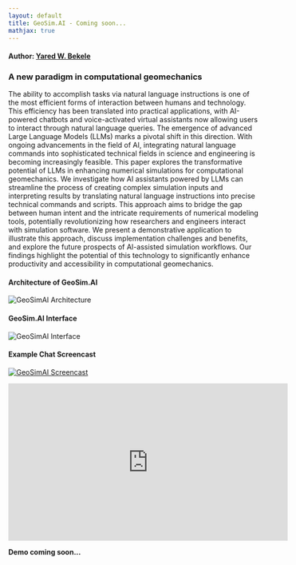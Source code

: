 ```yaml
---
layout: default
title: GeoSim.AI - Coming soon...
mathjax: true
---
```


#### Author: [Yared W. Bekele](https://yaredwb.github.io/)


### A new paradigm in computational geomechanics

The ability to accomplish tasks via natural language instructions is one of the most efficient forms of interaction between humans and technology. This efficiency has been translated into practical applications, with AI-powered chatbots and voice-activated virtual assistants now allowing users to interact through natural language queries. The emergence of advanced Large Language Models (LLMs) marks a pivotal shift in this direction. With ongoing advancements in the field of AI, integrating natural language commands into sophisticated technical fields in science and engineering is becoming increasingly feasible. This paper explores the transformative potential of LLMs in enhancing numerical simulations for computational geomechanics. We investigate how AI assistants powered by LLMs can streamline the process of creating complex simulation inputs and interpreting results by translating natural language instructions into precise technical commands and scripts. This approach aims to bridge the gap between human intent and the intricate requirements of numerical modeling tools, potentially revolutionizing how researchers and engineers interact with simulation software. We present a demonstrative application to illustrate this approach, discuss implementation challenges and benefits, and explore the future prospects of AI-assisted simulation workflows. Our findings highlight the potential of this technology to significantly enhance productivity and accessibility in computational geomechanics.

#### Architecture of GeoSim.AI

![GeoSimAI Architecture](/assets/figs/geosimai-architecture-v3.png)

#### GeoSim.AI Interface

![GeoSimAI Interface](/assets/figs/geosimai_chat_interface.png)

#### Example Chat Screencast

[![GeoSimAI Screencast](http://img.youtube.com/vi/U7zO1sHR3gQ/0.jpg)](https://www.youtube.com/watch?v=U7zO1sHR3gQ&ab_channel=YaredW.Bekele)

<iframe width="560" height="315" src="https://www.youtube.com/embed/U7zO1sHR3gQ" frameborder="0" allow="accelerometer; autoplay; clipboard-write; encrypted-media; gyroscope; picture-in-picture" allowfullscreen></iframe>

**Demo coming soon...**


